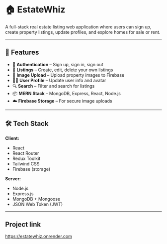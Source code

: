 # 🏠 EstateWhiz

A full-stack real estate listing web application where users can sign up, create property listings, update profiles, and explore homes for sale or rent.

---

## 🚀 Features

- 🔐 **Authentication** – Sign up, sign in, sign out
- 🏡 **Listings** – Create, edit, delete your own listings
- 📸 **Image Upload** – Upload property images to Firebase
- 🧑‍💼 **User Profile** – Update user info and avatar
- 🔍 **Search** – Filter and search for listings
- 📦 **MERN Stack** – MongoDB, Express, React, Node.js
- ☁️ **Firebase Storage** – For secure image uploads

---

## 🛠️ Tech Stack

**Client:**
- React
- React Router
- Redux Toolkit
- Tailwind CSS
- Firebase (storage)

**Server:**
- Node.js
- Express.js
- MongoDB + Mongoose
- JSON Web Token (JWT)

---
## Project link
https://estatewhiz.onrender.com

